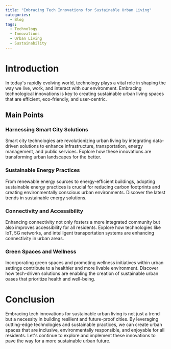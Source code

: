 ```yaml
---
title: "Embracing Tech Innovations for Sustainable Urban Living"
categories:
  - Blog
tags:
  - Technology
  - Innovations
  - Urban Living
  - Sustainability
---
```


# Introduction
In today's rapidly evolving world, technology plays a vital role in shaping the way we live, work, and interact with our environment. Embracing technological innovations is key to creating sustainable urban living spaces that are efficient, eco-friendly, and user-centric.

## Main Points
### Harnessing Smart City Solutions
Smart city technologies are revolutionizing urban living by integrating data-driven solutions to enhance infrastructure, transportation, energy management, and public services. Explore how these innovations are transforming urban landscapes for the better.

### Sustainable Energy Practices
From renewable energy sources to energy-efficient buildings, adopting sustainable energy practices is crucial for reducing carbon footprints and creating environmentally conscious urban environments. Discover the latest trends in sustainable energy solutions.

### Connectivity and Accessibility
Enhancing connectivity not only fosters a more integrated community but also improves accessibility for all residents. Explore how technologies like IoT, 5G networks, and intelligent transportation systems are enhancing connectivity in urban areas.

### Green Spaces and Wellness
Incorporating green spaces and promoting wellness initiatives within urban settings contribute to a healthier and more livable environment. Discover how tech-driven solutions are enabling the creation of sustainable urban oases that prioritize health and well-being.

# Conclusion
Embracing tech innovations for sustainable urban living is not just a trend but a necessity in building resilient and future-proof cities. By leveraging cutting-edge technologies and sustainable practices, we can create urban spaces that are inclusive, environmentally responsible, and enjoyable for all residents. Let's continue to explore and implement these innovations to pave the way for a more sustainable urban future.